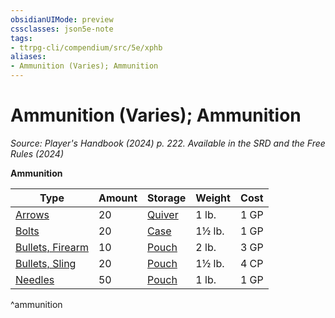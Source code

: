 ```yaml
---
obsidianUIMode: preview
cssclasses: json5e-note
tags:
- ttrpg-cli/compendium/src/5e/xphb
aliases:
- Ammunition (Varies); Ammunition
---
```

# Ammunition (Varies); Ammunition
*Source: Player's Handbook (2024) p. 222. Available in the <span title='Systems Reference Document (5.2)'>SRD</span> and the Free Rules (2024)* 

**Ammunition**

| Type | Amount | Storage | Weight | Cost |
|------|--------|---------|--------|------|
| [Arrows](/3-Mechanics/CLI/items/arrows-20-xphb.md) | 20 | [Quiver](/3-Mechanics/CLI/items/quiver-xphb.md) | 1 lb. | 1 GP |
| [Bolts](/3-Mechanics/CLI/items/bolts-20-xphb.md) | 20 | [Case](/3-Mechanics/CLI/items/crossbow-bolt-case-xphb.md) | 1½ lb. | 1 GP |
| [Bullets, Firearm](/3-Mechanics/CLI/items/firearm-bullets-10-xphb.md) | 10 | [Pouch](/3-Mechanics/CLI/items/pouch-xphb.md) | 2 lb. | 3 GP |
| [Bullets, Sling](/3-Mechanics/CLI/items/sling-bullet-xphb.md) | 20 | [Pouch](/3-Mechanics/CLI/items/pouch-xphb.md) | 1½ lb. | 4 CP |
| [Needles](/3-Mechanics/CLI/items/needles-50-xphb.md) | 50 | [Pouch](/3-Mechanics/CLI/items/pouch-xphb.md) | 1 lb. | 1 GP |
^ammunition